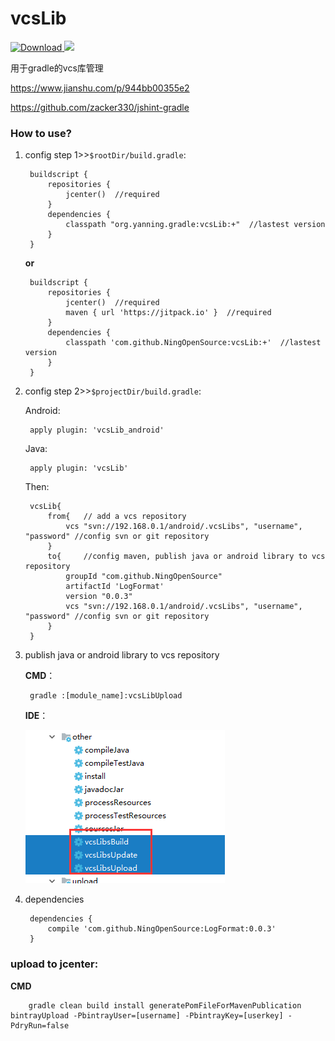 # vcsLib

[![Download](https://api.bintray.com/packages/ningopensource/maven/vcsLib/images/download.svg) ](https://bintray.com/ningopensource/maven/vcsLib)
[![](https://jitpack.io/v/NingOpenSource/vcsLib.svg)](https://jitpack.io/#NingOpenSource/vcsLib)


用于gradle的vcs库管理

https://www.jianshu.com/p/944bb00355e2

https://github.com/zacker330/jshint-gradle
### How to use?

1. config step 1>>`$rootDir/build.gradle`:
    
        buildscript {
            repositories {
                jcenter()  //required
            }
            dependencies {
                classpath "org.yanning.gradle:vcsLib:+"  //lastest version
            }
        }
        
    **or**
    
        buildscript {
            repositories {
                jcenter()  //required
                maven { url 'https://jitpack.io' }  //required
            }
            dependencies {
                classpath 'com.github.NingOpenSource:vcsLib:+'  //lastest version
            }
        }
        

2. config step 2>>`$projectDir/build.gradle`:
    
    Android:
        
        apply plugin: 'vcsLib_android'
        
    Java:
    
        apply plugin: 'vcsLib'
    
    Then:
    
        vcsLib{
            from{   // add a vcs repository
                vcs "svn://192.168.0.1/android/.vcsLibs", "username", "password" //config svn or git repository
            }
            to{     //config maven, publish java or android library to vcs repository
                groupId "com.github.NingOpenSource"
                artifactId 'LogFormat'
                version "0.0.3"
                vcs "svn://192.168.0.1/android/.vcsLibs", "username", "password" //config svn or git repository
            }
        }
        
3. publish java or android library to vcs repository
    
    **CMD**：
        
        gradle :[module_name]:vcsLibUpload
    
    **IDE**：
    
    ![](./pic/20180319105810.png)
        
4. dependencies
        
        dependencies {
            compile 'com.github.NingOpenSource:LogFormat:0.0.3'
        }


### upload to jcenter:

**CMD**
    
        gradle clean build install generatePomFileForMavenPublication bintrayUpload -PbintrayUser=[username] -PbintrayKey=[userkey] -PdryRun=false
